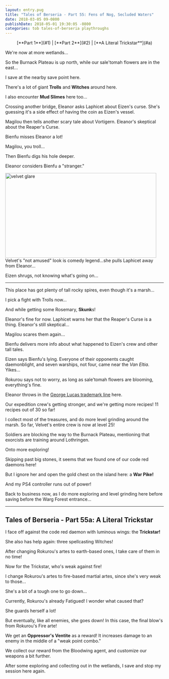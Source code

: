 ```yaml
---
layout: entry.pug
title: "Tales of Berseria - Part 55: Fens of Nog, Secluded Waters"
date: 2018-03-05 09-0800
publishDate: 2018-05-01 19:30:05 -0800
categories: tob tales-of-berseria playthroughs
---
```


<p style="text-align: center;">[**Part 1**](#1) | [**Part 2**](#2) | [**A Literal Trickstar**](#a)</p>

<a name="1"></a>

We're now at more wetlands...

So the Burnack Plateau is up north, while our sale'tomah flowers are in the east...

I save at the nearby save point here.

There's a lot of giant **Trolls** and **Witches** around here.

I also encounter **Mud Slimes** here too...

Crossing another bridge, Eleanor asks Laphicet about Eizen's curse. She's guessing it's a side effect of having the coin as Eizen's vessel.

Magilou then tells another scary tale about Vortigern. Eleanor's skeptical about the Reaper's Curse.

Bienfu misses Eleanor a lot!

Magilou, you troll...

Then Bienfu digs his hole deeper.

Eleanor considers Bienfu a "stranger."

<img src="https://i.imgur.com/Ih6ZsQ9.png" alt="velvet glare" width="480" height="270" id="hd-liveblog" />
Velvet's "not amused" look is comedy legend...she pulls Laphicet away from Eleanor...

Eizen shrugs, not knowing what's going on...

<a name="2"></a>

---

This place has got plenty of tall rocky spires, even though it's a marsh...

I pick a fight with Trolls now...

And while getting some Rosemary, **Skunk**s!

Eleanor's fine for now. Laphicet warns her that the Reaper's Curse is a thing. Eleanor's still skeptical...

Magilou scares them again...

Bienfu delivers more info about what happened to Eizen's crew and other tall tales.

Eizen says Bienfu's lying. Everyone of their opponents caught daemonblight, and seven warships, not four, came near the *Van Eltia*. Yikes...

Rokurou says not to worry, as long as sale'tomah flowers are blooming, everything's fine.

Eleanor throws in the <a href="http://starwars.wikia.com/wiki/I_have_a_bad_feeling_about_this">George Lucas trademark line</a> here.

Our expedition crew's getting stronger, and we're getting more recipes! 11 recipes out of 30 so far!

I collect most of the treasures, and do more level grinding around the marsh. So far, Velvet's entire crew is now at level 25!

Soldiers are blocking the way to the Burnack Plateau, mentioning that exorcists are training around Lothringen.

Onto more exploring!

Skipping past big stones, it seems that we found one of our code red daemons here!

But I ignore her and open the gold chest on the island here: a **War Pike!**

And my PS4 controller runs out of power!

Back to business now, as I do more exploring and level grinding here before saving before the Warg Forest entrance...

<a name="a"></a>

---

<p><h2 class="entry-title">Tales of Berseria - Part 55a: A Literal Trickstar</h2></p>

I face off against the code red daemon with luminous wings: the **Trickstar!**

She also has help again: three spellcasting Witches!

After changing Rokurou's artes to earth-based ones, I take care of them in no time!

Now for the Trickstar, who's weak against fire!

I change Rokurou's artes to fire-based martial artes, since she's very weak to those...

She's a bit of a tough one to go down...

Currently, Rokurou's already Fatigued! I wonder what caused that?

She guards herself a lot!

But eventually, like all enemies, she goes down! In this case, the final blow's from Rokurou's Fire arte!

We get an **Oppressor's Ventite** as a reward! It increases damage to an enemy in the middle of a "weak point combo."

We collect our reward from the Bloodwing agent, and customize our weapons a bit further.

After some exploring and collecting out in the wetlands, I save and stop my session here again.